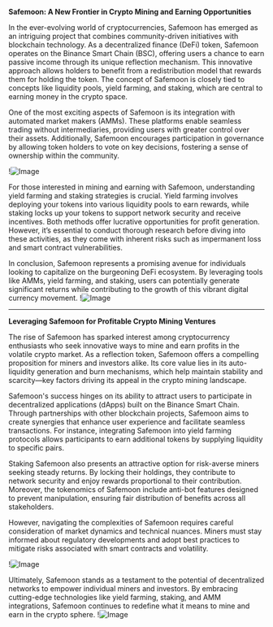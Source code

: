 **Safemoon: A New Frontier in Crypto Mining and Earning Opportunities**

In the ever-evolving world of cryptocurrencies, Safemoon has emerged as an intriguing project that combines community-driven initiatives with blockchain technology. As a decentralized finance (DeFi) token, Safemoon operates on the Binance Smart Chain (BSC), offering users a chance to earn passive income through its unique reflection mechanism. This innovative approach allows holders to benefit from a redistribution model that rewards them for holding the token. The concept of Safemoon is closely tied to concepts like liquidity pools, yield farming, and staking, which are central to earning money in the crypto space.

One of the most exciting aspects of Safemoon is its integration with automated market makers (AMMs). These platforms enable seamless trading without intermediaries, providing users with greater control over their assets. Additionally, Safemoon encourages participation in governance by allowing token holders to vote on key decisions, fostering a sense of ownership within the community. 

!![Image](https://github.com/user-attachments/assets/3be06921-4469-491d-bd37-5f14c53422b7)

For those interested in mining and earning with Safemoon, understanding yield farming and staking strategies is crucial. Yield farming involves deploying your tokens into various liquidity pools to earn rewards, while staking locks up your tokens to support network security and receive incentives. Both methods offer lucrative opportunities for profit generation. However, it’s essential to conduct thorough research before diving into these activities, as they come with inherent risks such as impermanent loss and smart contract vulnerabilities.

In conclusion, Safemoon represents a promising avenue for individuals looking to capitalize on the burgeoning DeFi ecosystem. By leveraging tools like AMMs, yield farming, and staking, users can potentially generate significant returns while contributing to the growth of this vibrant digital currency movement. !![Image](https://github.com/user-attachments/assets/3be06921-4469-491d-bd37-5f14c53422b7)

---

**Leveraging Safemoon for Profitable Crypto Mining Ventures**

The rise of Safemoon has sparked interest among cryptocurrency enthusiasts who seek innovative ways to mine and earn profits in the volatile crypto market. As a reflection token, Safemoon offers a compelling proposition for miners and investors alike. Its core value lies in its auto-liquidity generation and burn mechanisms, which help maintain stability and scarcity—key factors driving its appeal in the crypto mining landscape.

Safemoon's success hinges on its ability to attract users to participate in decentralized applications (dApps) built on the Binance Smart Chain. Through partnerships with other blockchain projects, Safemoon aims to create synergies that enhance user experience and facilitate seamless transactions. For instance, integrating Safemoon into yield farming protocols allows participants to earn additional tokens by supplying liquidity to specific pairs.

Staking Safemoon also presents an attractive option for risk-averse miners seeking steady returns. By locking their holdings, they contribute to network security and enjoy rewards proportional to their contribution. Moreover, the tokenomics of Safemoon include anti-bot features designed to prevent manipulation, ensuring fair distribution of benefits across all stakeholders.

However, navigating the complexities of Safemoon requires careful consideration of market dynamics and technical nuances. Miners must stay informed about regulatory developments and adopt best practices to mitigate risks associated with smart contracts and volatility. 

!![Image](https://github.com/user-attachments/assets/3be06921-4469-491d-bd37-5f14c53422b7)

Ultimately, Safemoon stands as a testament to the potential of decentralized networks to empower individual miners and investors. By embracing cutting-edge technologies like yield farming, staking, and AMM integrations, Safemoon continues to redefine what it means to mine and earn in the crypto sphere. !![Image](https://github.com/user-attachments/assets/3be06921-4469-491d-bd37-5f14c53422b7)